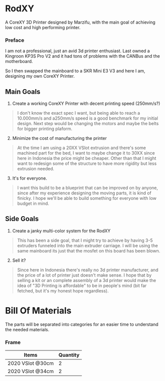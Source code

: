# RodXY
A CoreXY 3D Printer designed by Marzifu, with the main goal of achieving low cost and high performing printer.

### Preface

I am not a professional, just an avid 3d printer enthusiast. Last owned a Kingroon KP3S Pro V2 and it had tons of problems with the CANBus and the motherboard.

So I then swapped the mainboard to a SKR Mini E3 V3 and here I am, designing my own CoreXY Printer.

## Main Goals
1. Create a working CoreXY Printer with decent printing speed (250mm/s?)
 > I don't know the exact spec I want, but being able to reach a 10.000mm/s and a250mm/s speed is a good benchmark for my initial design. Next step would be changing the motors and maybe the belts for bigger printing plaform.
2. Minimize the cost of manufacturing the printer
 > At the time I am using a 20XX VSlot extrusion and there's some machined part for the bed, I want to maybe change it to 30XX since here in Indonesia the price might be cheaper. Other than that I might want to redesign some of the structure to have more rigidity but less extrusion needed.
3. It's for everyone.
 > I want this build to be a blueprint that can be improved on by anyone, since after my experience designing the moving parts, it is kind of finicky. I hope we'll be able to build something for everyone with low budget in mind.

## Side Goals
1. Create a janky multi-color system for the RodXY
 > This has been a side goal, that I might try to achieve by having 3-5 extruders funneled into the main extruder carriage. I will be using the same mainboard its just that the mosfet on this board has been blown.
2. Sell it?
 > Since here in Indonesia there's really no 3d printer manufacturer, and the price of a lot of printer just doesn't make sense. I hope that by selling a kit or an complete assembly of a 3d printer would make the idea of "3D Printing is affordable" to be in people's mind (bit far fetched, but it's my honest hope regardless).


 
# Bill Of Materials
The parts will be separated into categories for an easier time to understand the needed materials.

### Frame
| Items | Quantity |
|---|---|
| 2020 VSlot @30cm | 2 |
| 2020 VSlot @34cm | 2 |
 